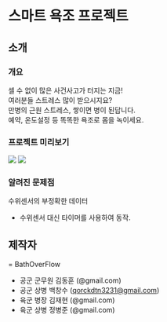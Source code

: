 # 스마트 욕조 프로젝트

## 소개

### 개요
셀 수 없이 많은 사건사고가 터지는 지금!<br>
여러분들 스트레스 많이 받으시지요?<br>
만병의 근원 스트레스, 쌓이면 병이 된답니다.<br>
예약, 온도설정 등 똑똑한 욕조로 몸을 녹이세요.<br>


### 프로젝트 미리보기

<img src="https://github.com/resources/img1.jpg?raw=true">
<img src="https://github.com/resources/img2.png?raw=true">

### 알려진 문제점
수위센서의 부정확한 데이터
  - 수위센서 대신 타이머를 사용하여 동작.

## 제작자

= BathOverFlow
  - 공군 군무원 김동훈 (@gmail.com)
  - 공군 상병   백창수 (qorckdtn3231@gmail.com)
  - 육군 병장   김재현 (@gmail.com)
  - 육군 상병	정병준 (@gmail.com)